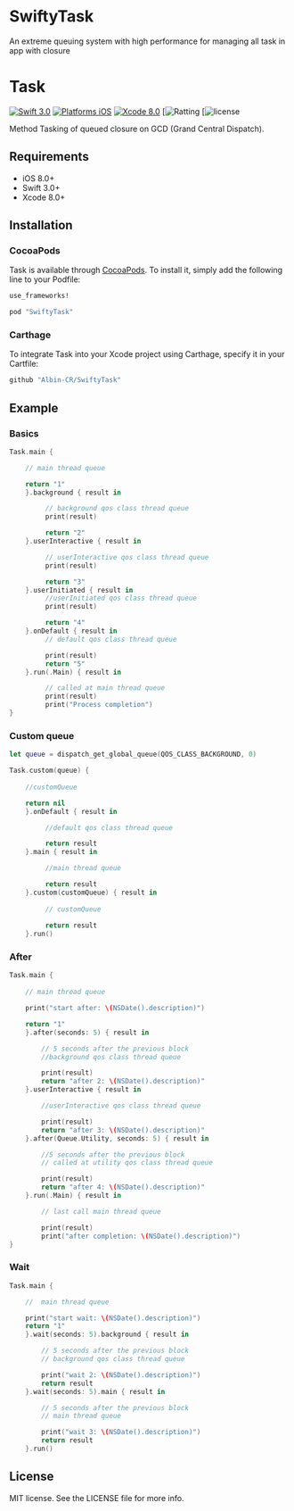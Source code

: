 # SwiftyTask
An extreme queuing system with high performance for managing all task in app with closure

# Task

[![Swift 3.0](https://img.shields.io/badge/Swift-3.0-orange.svg?style=flat)](https://developer.apple.com/swift/)
[![Platforms iOS](https://img.shields.io/badge/Platforms-iOS-lightgray.svg?style=flat)](https://developer.apple.com/swift/)
[![Xcode 8.0](https://img.shields.io/badge/Xcode-8.0-blue.svg?style=flat)](https://developer.apple.com/swift/)
[![Ratting](https://img.shields.io/amo/rating/dustman.svg)
[![license](https://img.shields.io/github/license/mashape/apistatus.svg)

Method Tasking of queued closure on GCD (Grand Central Dispatch).

## Requirements

* iOS 8.0+
* Swift 3.0+
* Xcode 8.0+

## Installation

### CocoaPods

Task is available through [CocoaPods](http://cocoapods.org). To install
it, simply add the following line to your Podfile:

```ruby
use_frameworks!

pod "SwiftyTask"
```

### Carthage

To integrate Task into your Xcode project using Carthage, specify it in your Cartfile:

```ruby
github "Albin-CR/SwiftyTask"
```

## Example


### Basics

```swift
Task.main {

    // main thread queue

    return "1"
    }.background { result in

         // background qos class thread queue
         print(result) 

         return "2"
    }.userInteractive { result in

         // userInteractive qos class thread queue
         print(result) 

         return "3"
    }.userInitiated { result in
         //userInitiated qos class thread queue
         print(result) 

         return "4"
    }.onDefault { result in
         // default qos class thread queue

         print(result)
         return "5"
    }.run(.Main) { result in

         // called at main thread queue
         print(result) 
         print("Process completion")
}
```

### Custom queue

```swift
let queue = dispatch_get_global_queue(QOS_CLASS_BACKGROUND, 0)

Task.custom(queue) {
    
    //customQueue

    return nil
    }.onDefault { result in

         //default qos class thread queue

         return result
    }.main { result in

         //main thread queue

         return result
    }.custom(customQueue) { result in
         
         // customQueue
         
         return result
    }.run()
```

### After

```swift
Task.main {
    
    // main thread queue

    print("start after: \(NSDate().description)")

    return "1"
    }.after(seconds: 5) { result in

        // 5 seconds after the previous block
        //background qos class thread queue

        print(result)
        return "after 2: \(NSDate().description)"
    }.userInteractive { result in

        //userInteractive qos class thread queue

        print(result)
        return "after 3: \(NSDate().description)"
    }.after(Queue.Utility, seconds: 5) { result in

        //5 seconds after the previous block
        // called at utility qos class thread queue

        print(result) 
        return "after 4: \(NSDate().description)"
    }.run(.Main) { result in

        // last call main thread queue

        print(result) 
        print("after completion: \(NSDate().description)")
}
```

### Wait

```swift
Task.main {

    //  main thread queue

    print("start wait: \(NSDate().description)")
    return "1"
    }.wait(seconds: 5).background { result in

        // 5 seconds after the previous block
        // background qos class thread queue

        print("wait 2: \(NSDate().description)")
        return result
    }.wait(seconds: 5).main { result in

        // 5 seconds after the previous block
        // main thread queue

        print("wait 3: \(NSDate().description)")
        return result
    }.run()


```



## License

MIT license. See the LICENSE file for more info.
